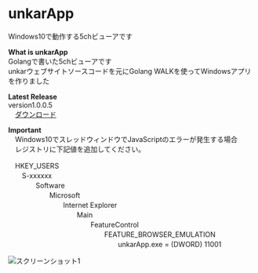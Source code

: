 ﻿unkarApp
========

Windows10で動作する5chビューアです 

**What is unkarApp**  
Golangで書いた5chビューアです  
unkarウェブサイトソースコードを元にGolang WALKを使ってWindowsアプリを作りました 

**Latest Release**  
version1.0.0.5  
　[ダウンロード](https://github.com/ryujimiya/unkarApp/blob/master/publish/)  

**Important**  
　Windows10でスレッドウィンドウでJavaScriptのエラーが発生する場合  
　レジストリに下記値を追加してください。  

　HKEY_USERS  
　　S-xxxxxx  
　　　　Software  
　　　　　　Microsoft  
　　　　　　　　Internet Explorer  
　　　　　　　　　　Main  
　　　　　　　　　　　　FeatureControl  
　　　　　　　　　　　　　　FEATURE_BROWSER_EMULATION  
　　　　　　　　　　　　　　　　unkarApp.exe = (DWORD) 11001  

![スクリーンショット1](https://pbs.twimg.com/media/Dbtfi3_U0AIh6Pp.jpg )  

